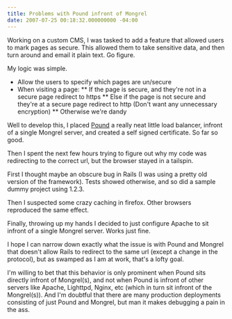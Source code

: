 ```yaml
---
title: Problems with Pound infront of Mongrel
date: 2007-07-25 00:18:32.000000000 -04:00
---
```

Working on a custom CMS, I was tasked to add a feature that allowed users to mark pages as secure. This allowed them to take sensitive data, and then turn around and email it plain text. Go figure.

My logic was simple.

* Allow the users to specify which pages are un/secure
* When visiting a page:
** If the page is secure, and they're not in a secure page redirect to https
** Else if the page is not secure and they're at a secure page redirect to http (Don't want any unnecessary encryption)
** Otherwise we're dandy

Well to develop this, I placed [Pound](http://www.apsis.ch/pound/) a really neat little load balancer, infront of a single Mongrel server, and created a self signed certificate. So far so good.

Then I spent the next few hours trying to figure out why my code was redirecting to the correct url, but the browser stayed in a tailspin.

First I thought maybe an obscure bug in Rails (I was using a pretty old version of the framework). Tests showed otherwise, and so did a sample dummy project using 1.2.3.

Then I suspected some crazy caching in firefox. Other browsers reproduced the same effect.

Finally, throwing up my hands I decided to just configure Apache to sit infront of a single Mongrel server. Works just fine.

I hope I can narrow down exactly what the issue is with Pound and Mongrel that doesn't allow Rails to redirect to the same url (except a change in the protocol), but as swamped as I am at work, that's a lofty goal.

I'm willing to bet that this behavior is only prominent when Pound sits directly infront of Mongrel(s), and not when Pound is infront of other servers like Apache, Lighttpd, Nginx, etc (which in turn sit infront of the Mongrel(s)). And I'm doubtful that there are many production deployments consisting of just Pound and Mongrel, but man it makes debugging a pain in the ass.
